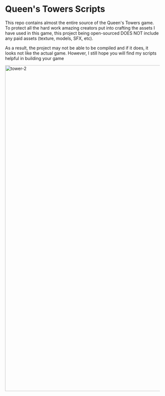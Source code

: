 # Queen's Towers Scripts
This repo contains almost the entire source of the Queen's Towers game. To protect all the hard work amazing creators put into crafting the assets I have used in this game, this project being open-sourced DOES NOT include any paid assets (texture, models, SFX, etc). 

As a result, the project may not be able to be compiled and if it does, it looks not like the actual game. However, I still hope you will find my scripts helpful in building your game

<img width="1060" alt="tower-2" src="https://user-images.githubusercontent.com/5962670/147726386-2498bcdd-1c9f-4bd3-9ef9-4ada5788c252.png">
